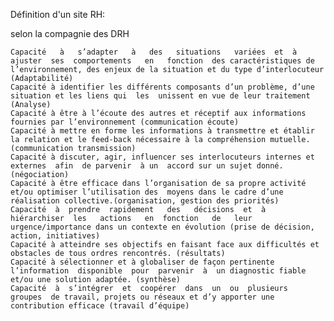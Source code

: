 Définition d'un site RH:

selon la compagnie des DRH

    Capacité   à   s’adapter   à   des   situations   variées  et  à  ajuster  ses  comportements   en   fonction  des caractéristiques de l’environnement, des enjeux de la situation et du type d’interlocuteur (Adaptabilité)
    Capacité à identifier les différents composants d’un problème, d’une situation et les liens qui  les  unissent en vue de leur traitement (Analyse)
    Capacité à être à l’écoute des autres et réceptif aux informations fournies par l’environnement (communication écoute)
    Capacité à mettre en forme les informations à transmettre et établir la relation et le feed-back nécessaire à la compréhension mutuelle. (communication transmission)
    Capacité à discuter, agir, influencer ses interlocuteurs internes et externes  afin  de parvenir  à un  accord sur un sujet donné. (négociation)
    Capacité à être efficace dans l’organisation de sa propre activité et/ou optimiser l’utilisation des  moyens dans le cadre d’une réalisation collective.(organisation, gestion des priorités)
    Capacité  à  prendre  rapidement   des   décisions  et  à   hiérarchiser  les   actions   en  fonction   de   leur  urgence/importance dans un contexte en évolution (prise de décision, action, initiatives)
    Capacité à atteindre ses objectifs en faisant face aux difficultés et obstacles de tous ordres rencontrés. (résultats)
    Capacité à sélectionner et à globaliser de façon pertinente  l’information  disponible  pour  parvenir  à  un diagnostic fiable et/ou une solution adaptée. (synthèse)
    Capacité  à  s’intégrer  et  coopérer  dans  un  ou  plusieurs  groupes  de travail, projets ou réseaux et d’y apporter une contribution efficace (travail d’équipe)
